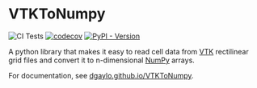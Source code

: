 # VTKToNumpy
![CI Tests](https://github.com/dgaylo/VTKToNumpy/actions/workflows/CITests.yml/badge.svg)
[![codecov](https://codecov.io/gh/dgaylo/VTKToNumpy/graph/badge.svg?token=O9XNA7HUAI)](https://codecov.io/gh/dgaylo/VTKToNumpy)
[![PyPI - Version](https://img.shields.io/pypi/v/vtktonumpy)](https://pypi.org/project/vtktonumpy/)

A python library that makes it easy to read cell data from [VTK](https://vtk.org/) rectilinear grid files and convert it to n-dimensional [NumPy](https://numpy.org/) arrays.

For documentation, see [dgaylo.github.io/VTKToNumpy](https://dgaylo.github.io/VTKToNumpy).
